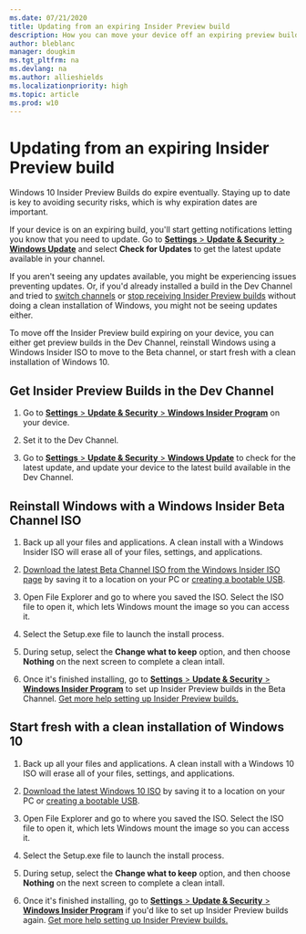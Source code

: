 ```yaml
---
ms.date: 07/21/2020
title: Updating from an expiring Insider Preview build
description: How you can move your device off an expiring preview build
author: bleblanc
manager: dougkim
ms.tgt_pltfrm: na
ms.devlang: na
ms.author: allieshields
ms.localizationpriority: high
ms.topic: article
ms.prod: w10
---
```


# Updating from an expiring Insider Preview build
Windows 10 Insider Preview Builds do expire eventually. Staying up to date is key to avoiding security risks, which is why expiration dates are important. 

If your device is on an expiring build, you'll start getting notifications letting you know that you need to update. Go to [**Settings** > **Update & Security** > **Windows Update**](https://aka.ms/WIPWindowsUpdate) and select **Check for Updates** to get the latest update available in your channel.   

If you aren't seeing any updates available, you might be experiencing issues preventing updates. Or, if you'd already installed a build in the Dev Channel and tried to [switch channels](./flighting.md#switching-between-channels) or [stop receiving Insider Preview builds](./troubleshooting.md) without doing a clean installation of Windows, you might not be seeing updates either.

To move off the Insider Preview build expiring on your device, you can either get preview builds in the Dev Channel, reinstall Windows using a Windows Insider ISO to move to the Beta channel, or start fresh with a clean installation of Windows 10.

## Get Insider Preview Builds in the Dev Channel

1. Go to [**Settings** > **Update & Security** > **Windows Insider Program**](https://aka.ms/WIPSettings) on your device.

2. Set it to the Dev Channel.

3. Go to [**Settings** > **Update & Security** > **Windows Update**](https://aka.ms/WIPWindowsUpdate) to check for the latest update, and update your device to the latest build available in the Dev Channel.


## Reinstall Windows with a Windows Insider Beta Channel ISO

1. Back up all your files and applications. A clean install with a Windows Insider ISO will erase all of your files, settings, and applications.

2. [Download the latest Beta Channel ISO from the Windows Insider ISO page](https://aka.ms/WIPISO) by saving it to a location on your PC or [creating a bootable USB](https://aka.ms/WIPbootISO).

3. Open File Explorer and go to where you saved the ISO. Select the ISO file to open it, which lets Windows mount the image so you can access it.

4. Select the Setup.exe file to launch the install process. 

5. During setup, select the **Change what to keep** option, and then choose **Nothing** on the next screen to complete a clean intall.

6. Once it's finished installing, go to [**Settings** > **Update & Security** > **Windows Insider Program**](https://aka.ms/WIPSettings) to set up Insider Preview builds in the Beta Channel. [Get more help setting up Insider Preview builds.](https://insider.windows.com/getting-started#flight)

## Start fresh with a clean installation of Windows 10

1. Back up all your files and applications. A clean install with a Windows 10 ISO will erase all of your files, settings, and applications.

2. [Download the latest Windows 10 ISO](https://www.microsoft.com/software-download/windows10) by saving it to a location on your PC or [creating a bootable USB](https://aka.ms/WIPbootISO).

3. Open File Explorer and go to where you saved the ISO. Select the ISO file to open it, which lets Windows mount the image so you can access it.

4. Select the Setup.exe file to launch the install process. 

5. During setup, select the **Change what to keep** option, and then choose **Nothing** on the next screen to complete a clean intall.

6. Once it's finished installing, go to [**Settings** > **Update & Security** > **Windows Insider Program**](https://aka.ms/WIPSettings) if you'd like to set up Insider Preview builds again. [Get more help setting up Insider Preview builds.](./get-started.md#start-flighting)

